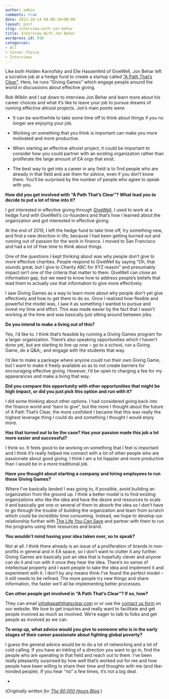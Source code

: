 ```yaml
---
author: admin
comments: true
date: 2013-10-14 04:00:39+00:00
layout: post
slug: interview-with-jon-behar
title: Interview With Jon Behar
wordpress_id: 910
categories:
- All
- Career Choice
- Interviews
---
```


Like both Holden Karnofsky and Elie Hassenfeld of GiveWell, Jon Behar left a lucrative job at a hedge fund to create a startup called ["A Path That’s Clear"](http://www.apaththatsclear.com/). Here, he runs “Giving Games” which engage people around the world in discussions about effective giving.

Rob Wiblin and I sat down to interview Jon Behar and learn more about his career choices and what it’s like to leave your job to pursue dreams of running effective altruist projects. Jon’s main points were:





  * It can be worthwhile to take some time off to think about things if you no longer are enjoying your job.


  * Working on something that you think is important can make you more motivated and more productive.


  * When starting an effective altruist project, it could be important to consider how you could partner with an existing organization rather than proliferate the large amount of EA orgs that exist.


  * The best way to get into a career in any field is to find people who are already in that field and ask them for advice, even if you don’t know them. You’ll be surprised by the number of people who agree to speak with you.


<!-- more -->



**How did you get involved with “A Path That’s Clear”? What lead you to decide to put a lot of time into it?**

I got interested in effective giving through [GiveWell](http://www.givewell.org/). I used to work at a hedge fund with GiveWell’s co-founders and that’s how I learned about the organization and got interested in effective giving.

At the end of 2010, I left the hedge fund to take time off, try something new, and find a new direction in life, because I had been getting burned out and running out of passion for the work in finance. I moved to San Francisco and had a lot of free time to think about things.

One of the questions I kept thinking about was why people don’t give to more effective charities. People respond to GiveWell by saying “Oh, that sounds great, but I give to Charity ABC for XYZ reason” and presumably impact isn’t one of the criteria that matter to them. GiveWell can close an information gap, but we need to know how to address people’s beliefs that lead them to actually use that information to give more effectively.

I saw Giving Games as a way to learn more about why people don’t yet give effectively and how to get them to do so. Once I realized how flexible and powerful the model was, I saw it as something I wanted to pursue and invest my time and effort. This was made easier by the fact that I wasn’t working at the time and was basically just sitting around between jobs.




**Do you intend to make a living out of this?**

Yes, I’d like to. I think that’s feasible by running a Giving Games program for a larger organization. There’s also speaking opportunities which I haven’t done yet, but are starting to line up now – go to a school, run a Giving Game, do a Q&A;, and engage with the students that way.

I’d like to make a package where anyone could run their own Giving Game, but I want to make it freely available so as to not create barriers for encouraging effective giving. However, I’d be open to charging a fee for my appearances and make a living that way.




**Did you compare this opportunity with other opportunities that might be high impact, or did you just pick this option and run with it?**

I did some thinking about other options. I had considered going back into the finance world and “earn to give”, but the more I thought about the future of A Path That’s Clear, the more confident I became that this was really the highest leverage thing I could do and something I thought I would enjoy more.




**Has that turned out to be the case? Has your passion made this job a lot more easier and successful?**

I think so. It feels good to be working on something that I feel is important and I think it’s really helped me connect with a lot of other people who are passionate about good giving. I think I am a lot happier and more productive than I would be in a more traditional job.




**Have you thought about starting a company and hiring employees to run these Giving Games?**

Where I’ve basically landed I was going to, if possible, avoid building an organization from the ground up. I think a better model is to find existing organizations who like the idea and have the desire and resources to scale it and basically get one or several of them to absorb the idea so I don’t have to go through the trouble of building the organization and team from scratch which could be incredibly time consuming. Instead, we hope to develop our relationship further with [The Life You Can Save](http://www.thelifeyoucansave.org/) and partner with them to run the programs using their resources and brand.




**You wouldn’t mind having your idea taken over, so to speak?**

Not at all. I think there already is an issue of a proliferation of brands in non-profits in general and in EA space, so I don’t want to clutter it any further. Giving Games are basically just an idea that is hopefully clever and anyone can do it and run with it once they hear the idea. There’s no sense of intellectual property and I want people to take the idea and implement it and experiment with it. I don’t by any means think I’ve found the perfect model – it still needs to be refined. The more people try new things and share information, the faster we’ll all be implementing better processes.




**Can other people get involved in “A Path That’s Clear”? If so, how?**

They can email info@apaththatsclear.com or or use the [contact us form](http://www.apaththatsclear.com/contact-us.html) on our website. We love to get inquiries and really want to facilitate and get people involved as much as involved. We’re eager to talk to folks and get people as involved as we can.




**To wrap up, what advice would you give to someone who is in the early stages of their career passionate about fighting global poverty?**

I guess the general advice would be to do a lot of networking and a lot of cold calling. If you have an inkling of a direction you want to go in, find the people who are operating in that field and reach out to them. I’ve been really pleasantly surprised by how well that’s worked out for me and how people have been willing to share their time and thoughts with me (and like-minded people). If you hear “no” a few times, it’s not a big deal.

-

(_Originally written for [The 80,000 Hours Blog](http://80000hours.org/blog/259-interview-with-the-founder-of-giving-games)._)
